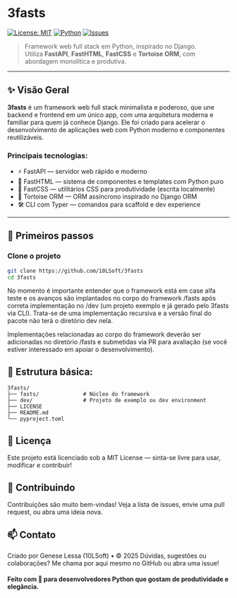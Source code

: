# 3fasts

[![License: MIT](https://img.shields.io/badge/License-MIT-yellow.svg)](./LICENSE)
[![Python](https://img.shields.io/badge/python-3.10%2B-blue.svg)](https://www.python.org/)
[![Issues](https://img.shields.io/github/issues/10LSoft/3fasts)](https://github.com/10LSoft/3fasts/issues)

> Framework web full stack em Python, inspirado no Django.  
> Utiliza **FastAPI**, **FastHTML**, **FastCSS** e **Tortoise ORM**, com abordagem monolítica e produtiva.

---

## ✨ Visão Geral

**3fasts** é um framework web full stack minimalista e poderoso, que une
backend e frontend em um único app, com uma arquitetura moderna e familiar para
quem já conhece Django. Ele foi criado para acelerar o desenvolvimento de
aplicações web com Python moderno e componentes reutilizáveis.

### Principais tecnologias:

- ⚡️ FastAPI — servidor web rápido e moderno
- 🧩 FastHTML — sistema de componentes e templates com Python puro
- 🎨 FastCSS — utilitários CSS para produtividade (escrita localmente)
- 🐢 Tortoise ORM — ORM assíncrono inspirado no Django ORM
- 🛠 CLI com Typer — comandos para scaffold e dev experience

---

## 🚀 Primeiros passos

### Clone o projeto

```bash
git clone https://github.com/10LSoft/3fasts
cd 3fasts
```

No momento é importante entender que o framework está em case alfa teste e os
avanços são implantados no corpo do framework /fasts após correta implementação
no /dev (um projeto exemplo e já gerado pelo 3fasts via CLI). Trata-se de uma
implementação recursiva e a versão final do pacote não terá o diretório dev
nela.

Implementações relacionadas ao corpo do framework deverão ser adicionadas no
diretório /fasts e submetidas via PR para avaliação (se você estiver
interessado em apoiar o desenvolvimento).

## 🧱 Estrutura básica:

```
3fasts/
├── fasts/              # Núcleo do framework
├── dev/                # Projeto de exemplo ou dev environment
├── LICENSE
├── README.md
└── pyproject.toml
```

## 📜 Licença

Este projeto está licenciado sob a MIT License — sinta-se livre para usar, modificar e contribuir!

## 🙌 Contribuindo

Contribuições são muito bem-vindas!
Veja a lista de issues, envie uma pull request, ou abra uma ideia nova.

## 📫 Contato

Criado por Genese Lessa (10LSoft) • © 2025
Dúvidas, sugestões ou colaborações? Me chama por aqui mesmo no GitHub ou abra uma issue!


#### Feito com 🧡 para desenvolvedores Python que gostam de produtividade e elegância.